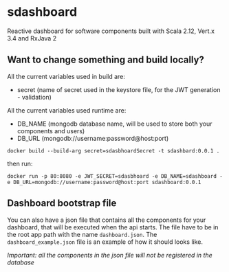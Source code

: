 # sdashboard
Reactive dashboard for software components built with Scala 2.12, Vert.x 3.4 and RxJava 2

## Want to change something and build locally?
All the current variables used in build are:
- secret (name of secret used in the keystore file, for the JWT generation - validation)

All the current variables used runtime are:
- DB_NAME (mongodb database name, will be used to store both your components and users)
- DB_URL (mongodb://username:password@host:port)

```
docker build --build-arg secret=sdasbhoardSecret -t sdashbard:0.0.1 .
```

then run:
```
docker run -p 80:8080 -e JWT_SECRET=sdasbhoard -e DB_NAME=sdashboard -e DB_URL=mongodb://username:password@host:port sdashboard:0.0.1
```

## Dashboard bootstrap file
You can also have a json file that contains all the components for your dashboard, that will be executed when the api starts.
The file have to be in the root app path with the name `dashboard.json`.
The `dashboard_example.json` file is an example of how it should looks like.

*Important: all the components in the json file will not be registered in the database*